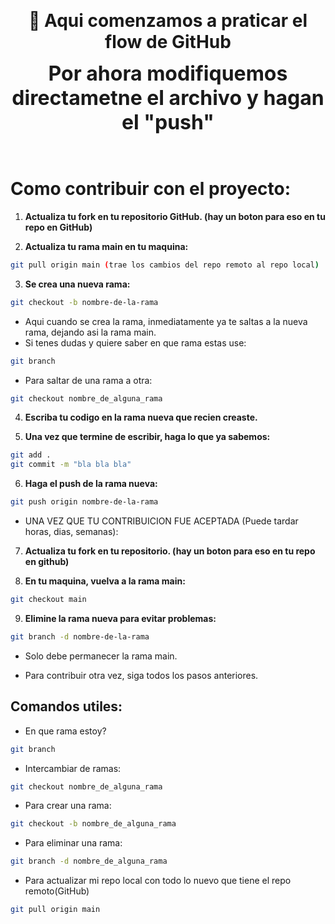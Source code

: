 <p align="center">
  <strong style="font-size: 28px;">👋 Aqui comenzamos a praticar el flow de GitHub </strong>
</p>
<p align="center">
  <strong style="font-size: 32px;">Por ahora modifiquemos directametne el archivo y hagan el "push" </strong>
</p>
<br>


# Como contribuir con el proyecto:
1. **Actualiza tu fork en tu repositorio GitHub. (hay un boton para eso en tu repo en GitHub)**

2. **Actualiza tu rama main en tu maquina:**
```bash
git pull origin main (trae los cambios del repo remoto al repo local)
```

3. **Se crea una nueva rama:**
```bash
git checkout -b nombre-de-la-rama
```

- Aqui cuando se crea la rama, inmediatamente ya te saltas a la nueva rama, dejando asi la rama main.
- Si tenes dudas y quiere saber en que rama estas use:
```bash
git branch
```

- Para saltar de una rama a otra:
```bash
git checkout nombre_de_alguna_rama
```

4. **Escriba tu codigo en la rama nueva que recien creaste.**

5. **Una vez que termine de escribir, haga lo que ya sabemos:**
```bash
git add .
git commit -m "bla bla bla"
```

6. **Haga el push de la rama nueva:**
```bash
git push origin nombre-de-la-rama
```

- UNA VEZ QUE TU CONTRIBUICION FUE ACEPTADA (Puede tardar horas, dias, semanas):

7. **Actualiza tu fork en tu repositorio. (hay un boton para eso en tu repo en github)**

8. **En tu maquina, vuelva a la rama main:**
```bash
git checkout main
```

9. **Elimine la rama nueva para evitar problemas:**
```bash
git branch -d nombre-de-la-rama
```
- Solo debe permanecer la rama main.

- Para contribuir otra vez, siga todos los pasos anteriores.

## Comandos utiles:

- En que rama estoy?
```bash
git branch
```

- Intercambiar de ramas:
```bash
git checkout nombre_de_alguna_rama
```

- Para crear una rama:
```bash
git checkout -b nombre_de_alguna_rama
```

- Para eliminar una rama:
```bash
git branch -d nombre_de_alguna_rama
```

- Para actualizar mi repo local con todo lo nuevo que tiene el repo remoto(GitHub)
```bash
git pull origin main
```

